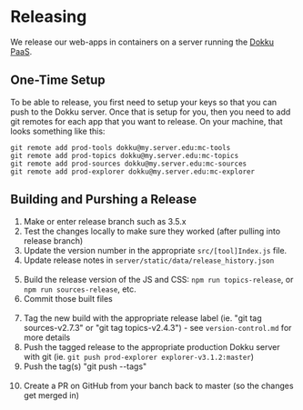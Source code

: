 Releasing
=========

We release our web-apps in containers on a server running the [Dokku PaaS](http://dokku.viewdocs.io/dokku/).

One-Time Setup
--------------

To be able to release, you first need to setup your keys so that you can push to the Dokku server. 
Once that is setup for you, then you need to add git remotes for each app that you want to release. 
On your machine, that looks something like this:

```
git remote add prod-tools dokku@my.server.edu:mc-tools
git remote add prod-topics dokku@my.server.edu:mc-topics
git remote add prod-sources dokku@my.server.edu:mc-sources
git remote add prod-explorer dokku@my.server.edu:mc-explorer
```

Building and Purshing a Release
-------------------------------

1. Make or enter release branch such as 3.5.x
2. Test the changes locally to make sure they worked (after pulling into release branch)
3. Update the version number in the appropriate `src/[tool]Index.js` file.
4. Update release notes in `server/static/data/release_history.json`
<br/><br/>
5. Build the release version of the JS and CSS: `npm run topics-release`, or `npm run sources-release`, etc.
6. Commit those built files 
<br/><br/>
7. Tag the new build with the appropriate release label (ie. "git tag sources-v2.7.3" or "git tag topics-v2.4.3") - 
see `version-control.md` for more details
8. Push the tagged release to the appropriate production Dokku server with git (ie. 
`git push prod-explorer explorer-v3.1.2:master`)
9. Push the tag(s) "git push --tags"
<br/><br/>
10. Create a PR on GitHub from your banch back to master (so the changes get merged in)
